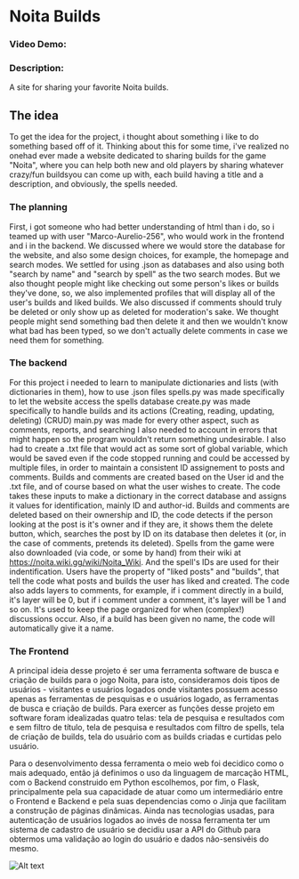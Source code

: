 # Noita Builds
### Video Demo:
### Description:
A site for sharing your favorite Noita builds.
## The idea
To get the idea for the project, i thought about something i like to do something based off of it. Thinking about this for some time, i've realized no onehad ever made a website dedicated to sharing builds for the game "Noita", where you can help both new and old players by sharing whatever crazy/fun buildsyou can come up with, each build having a title and a description, and obviously, the spells needed.

### The planning
First, i got someone who had better understanding of html than i do, so i teamed up with user "Marco-Aurelio-256", who would work in the frontend and i in the backend. We discussed where we would store the database for the website, and also some design choices, for example, the homepage and search modes. We settled for using .json as databases and also using both "search by name" and "search by spell" as the two search modes. But we also thought people might like checking out some person's likes or builds they've done, so, we also implemented profiles that will display all of the user's builds and liked builds.
We also discussed if comments should truly be deleted or only show up as deleted for moderation's sake. We thought people might send something bad then delete it and then we wouldn't know what bad has been typed, so we don't actually delete comments in case we need them for something.

### The backend
For this project i needed to learn to manipulate dictionaries and lists (with dictionaries in them), how to use .json files
spells.py was made specifically to let the website access the spells database
create.py was made specifically to handle builds and its actions (Creating, reading, updating, deleting) (CRUD)
main.py was made for every other aspect, such as comments, reports, and searching
I also needed to account in errors that might happen so the program wouldn't return something undesirable. I also had to create a .txt file that would act as some sort of global variable, which would be saved even if the code stopped running and could be accessed by multiple files, in order to maintain a consistent ID assignement to posts and comments.
Builds and comments are created based on the User id and the .txt file, and of course based on what the user wishes to create. The code takes these inputs to make a dictionary in the correct database and assigns it values for identification, mainly ID and author-id.
Builds and comments are deleted based on their ownership and ID, the code detects if the person looking at the post is it's owner and if they are, it shows them the delete button, which, searches the post by ID on its database then deletes it (or, in the case of comments, pretends its deleted).
Spells from the game were also downloaded (via code, or some by hand) from their wiki at https://noita.wiki.gg/wiki/Noita_Wiki. And the spell's IDs are used for their indentification.
Users have the property of "liked posts" and "builds", that tell the code what posts and builds the user has liked and created.
The code also adds layers to comments, for example, if i comment directly in a build, it's layer will be 0, but if i comment under a comment, it's layer will be 1 and so on. It's used to keep the page organized for when (complex!) discussions occur.
Also, if a build has been given no name, the code will automatically give it a name.

### The Frontend
A principal ideia desse projeto é ser uma ferramenta software de busca e criação de builds para o jogo Noita, para isto, consideramos dois tipos de usuários - visitantes e usuários logados onde visitantes possuem acesso apenas as ferramentas de pesquisas e o usuários logado, as ferramentas de busca e criação de builds. Para exercer as funções desse projeto em software foram idealizadas quatro telas: tela de pesquisa e resultados com e sem filtro de título, tela de pesquisa e resultados com filtro de spells, tela de criação de builds, tela do usuário com as builds criadas e curtidas pelo usuário.

Para o desenvolvimento dessa ferramenta o meio web foi decidico como o mais adequado, então já definimos o uso da linguagem de marcação HTML, com o Backend construido em Python escolhemos, por fim, o Flask, principalmente pela sua capacidade de atuar como um intermediário entre o Frontend e Backend e pela suas dependencias como o Jinja que facilitam a construção de páginas dinâmicas. Ainda nas tecnologias usadas, para autenticação de usuários logados ao invés de nossa ferramenta ter um sistema de cadastro de usuário se decidiu usar a API do Github para obtermos uma validação ao login do usuário e dados não-sensivéis do mesmo.

![Alt text](relative%20/static/deleteNolla.png?raw=true "Title")
